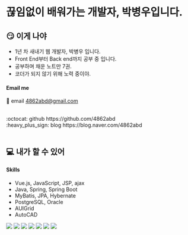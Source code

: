 # 끊임없이 배워가는 개발자, 박병우입니다.

## :smirk: 이게 나야
- 1년 차 새내기 웹 개발자, 박병우 입니다.
- Front End부터 Back end까지 공부 중 입니다.
- 공부하며 채운 노트만 7권.
- 코더가 되지 않기 위해 노력 중이야.


#### Email me
:email: email
4862abd@gmail.com

<br>
:octocat: github
https://github.com/4862abd

<br>
:heavy_plus_sign: blog
https://blog.naver.com/4862abd

<br>
<br>

## :computer: 내가 할 수 있어
#### Skills
- Vue.js, JavaScript, JSP, ajax
- Java, Spring, Spring Boot
- MyBatis, JPA, Hybernate
- PostgreSQL, Oracle
- AUIGrid
- AutoCAD

<img src="https://img.shields.io/badge/Java-blue?style=flat-square&logo=Java&logoColor=orangeRed"/></a>
<img src="https://img.shields.io/badge/Vue.js-4FC08D?style=flat-square&logo=Vue.js&logoColor=white"/></a>
<img src="https://img.shields.io/badge/-Vue.js-brightgreen"/></a>
<img src="https://img.shields.io/badge/-Java-orange"/></a>
<img src="https://img.shields.io/badge/-MyBatis-lightgrey"/></a>
<img src="https://img.shields.io/badge/-PostgreSQL-blue"/></a>
<img src="https://img.shields.io/badge/-AUIGrid-9cf"/></a>



<!--
**4862abd/4862abd** is a ✨ _special_ ✨ repository because its `README.md` (this file) appears on your GitHub profile.

Here are some ideas to get you started:

- 🔭 I’m currently working on ...
- 🌱 I’m currently learning ...
- 👯 I’m looking to collaborate on ...
- 🤔 I’m looking for help with ...
- 💬 Ask me about ...
- 📫 How to reach me: ...
- 😄 Pronouns: ...
- ⚡ Fun fact: ...
-->
